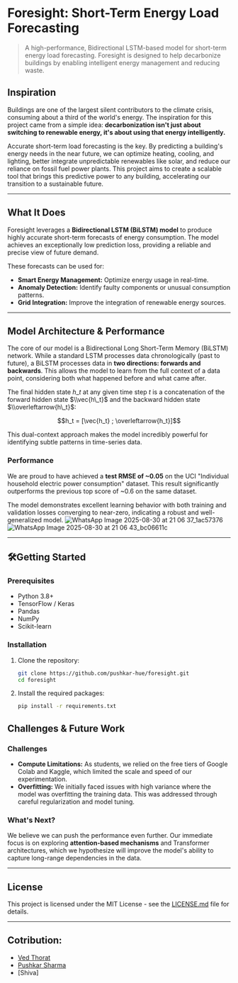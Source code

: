 # Foresight: Short-Term Energy Load Forecasting 

> A high-performance, Bidirectional LSTM-based model for short-term energy load forecasting. Foresight is designed to help decarbonize buildings by enabling intelligent energy management and reducing waste.

## Inspiration

Buildings are one of the largest silent contributors to the climate crisis, consuming about a third of the world's energy. The inspiration for this project came from a simple idea: **decarbonization isn't just about switching to renewable energy, it's about using that energy intelligently.**

Accurate short-term load forecasting is the key. By predicting a building's energy needs in the near future, we can optimize heating, cooling, and lighting, better integrate unpredictable renewables like solar, and reduce our reliance on fossil fuel power plants. This project aims to create a scalable tool that brings this predictive power to any building, accelerating our transition to a sustainable future.

-----

## What It Does

Foresight leverages a **Bidirectional LSTM (BiLSTM) model** to produce highly accurate short-term forecasts of energy consumption. The model achieves an exceptionally low prediction loss, providing a reliable and precise view of future demand.

These forecasts can be used for:

  * **Smart Energy Management:** Optimize energy usage in real-time.
  * **Anomaly Detection:** Identify faulty components or unusual consumption patterns.
  * **Grid Integration:** Improve the integration of renewable energy sources.

-----

## Model Architecture & Performance

The core of our model is a Bidirectional Long Short-Term Memory (BiLSTM) network. While a standard LSTM processes data chronologically (past to future), a BiLSTM processes data in **two directions: forwards and backwards**. This allows the model to learn from the full context of a data point, considering both what happened before and what came after.

The final hidden state $h\_t$ at any given time step $t$ is a concatenation of the forward hidden state $\\vec{h\_t}$ and the backward hidden state $\\overleftarrow{h\_t}$:

$$h_t = [\vec{h_t} ; \overleftarrow{h_t}]$$

This dual-context approach makes the model incredibly powerful for identifying subtle patterns in time-series data.

### Performance

We are proud to have achieved a **test RMSE of \~0.05** on the UCI "Individual household electric power consumption" dataset. This result significantly outperforms the previous top score of \~0.6 on the same dataset.

The model demonstrates excellent learning behavior with both training and validation losses converging to near-zero, indicating a robust and well-generalized model.
![WhatsApp Image 2025-08-30 at 21 06 37_1ac57376](https://github.com/user-attachments/assets/7ef54fdb-4e12-4eee-8480-36ccf85c9ce3)
![WhatsApp Image 2025-08-30 at 21 06 43_bc06611c](https://github.com/user-attachments/assets/0ef83f28-4364-480d-82d1-c287195acae7)

-----

## 🛠Getting Started

### Prerequisites

  * Python 3.8+
  * TensorFlow / Keras
  * Pandas
  * NumPy
  * Scikit-learn

### Installation

1.  Clone the repository:
    ```bash
    git clone https://github.com/pushkar-hue/foresight.git
    cd foresight
    ```
2.  Install the required packages:
    ```bash
    pip install -r requirements.txt
    ```

## Challenges & Future Work

### Challenges

  * **Compute Limitations:** As students, we relied on the free tiers of Google Colab and Kaggle, which limited the scale and speed of our experimentation.
  * **Overfitting:** We initially faced issues with high variance where the model was overfitting the training data. This was addressed through careful regularization and model tuning.

### What's Next?

We believe we can push the performance even further. Our immediate focus is on exploring **attention-based mechanisms** and Transformer architectures, which we hypothesize will improve the model's ability to capture long-range dependencies in the data.

-----

## License

This project is licensed under the MIT License - see the [LICENSE.md](LICENSE.md) file for details.

-----

## Cotribution:
* [Ved Thorat](https://github.com/i3hz/)
* [Pushkar Sharma](https://github.com/pushkar-hue/)
* [Shiva]
